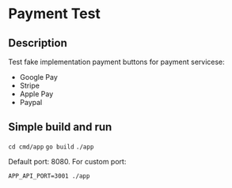# Payment Test

## Description
 
Test fake implementation payment buttons for payment servicese: 
 * Google Pay
 * Stripe
 * Apple Pay
 * Paypal
 
 ## Simple build and run
  
```cd cmd/app```
```go build```
```./app```

Default port: 8080. For custom port:

```APP_API_PORT=3001 ./app```